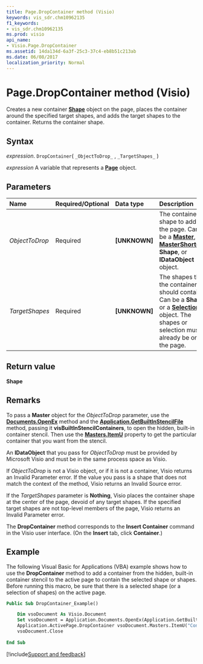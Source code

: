 ```yaml
---
title: Page.DropContainer method (Visio)
keywords: vis_sdr.chm10962135
f1_keywords:
- vis_sdr.chm10962135
ms.prod: visio
api_name:
- Visio.Page.DropContainer
ms.assetid: 14da134d-6a3f-25c3-37c4-eb8b51c213ab
ms.date: 06/08/2017
localization_priority: Normal
---
```



# Page.DropContainer method (Visio)

Creates a new container  **[Shape](Visio.Shape.md)** object on the page, places the container around the specified target shapes, and adds the target shapes to the container. Returns the container shape.


## Syntax

_expression_. `DropContainer`( `_ObjectToDrop_` , `_TargetShapes_` )

_expression_ A variable that represents a **[Page](Visio.Page.md)** object.


## Parameters



|Name|Required/Optional|Data type|Description|
|:-----|:-----|:-----|:-----|
| _ObjectToDrop_|Required| **[UNKNOWN]**|The container shape to add to the page. Can be a  **[Master](Visio.Master.md)**, **[MasterShortcut](Visio.MasterShortcut.md)**, **Shape**, or **IDataObject** object.|
| _TargetShapes_|Required| **[UNKNOWN]**|The shapes that the container should contain. Can be a  **Shape** or a **[Selection](Visio.Selection.md)** object. The shapes or selection must already be on the page.|

## Return value

 **Shape**


## Remarks

To pass a  **Master** object for the _ObjectToDrop_ parameter, use the **[Documents.OpenEx](Visio.Documents.OpenEx.md)** method and the **[Application.GetBuiltInStencilFile](Visio.Application.GetBuiltInStencilFile.md)** method, passing it **visBuiltInStencilContainers**, to open the hidden, built-in container stencil. Then use the **[Masters.ItemU](Visio.Masters.ItemU.md)** property to get the particular container that you want from the stencil.

An  **IDataObject** that you pass for _ObjectToDrop_ must be provided by Microsoft Visio and must be in the same process space as Visio.

If  _ObjectToDrop_ is not a Visio object, or if it is not a container, Visio returns an Invalid Parameter error. If the value you pass is a shape that does not match the context of the method, Visio returns an Invalid Source error.

If the  _TargetShapes_ parameter is **Nothing**, Visio places the container shape at the center of the page, devoid of any target shapes. If the specified target shapes are not top-level members of the page, Visio returns an Invalid Parameter error.

The  **DropContainer** method corresponds to the **Insert Container** command in the Visio user interface. (On the **Insert** tab, click **Container**.)


## Example

The following Visual Basic for Applications (VBA) example shows how to use the  **DropContainer** method to add a container from the hidden, built-in container stencil to the active page to contain the selected shape or shapes. Before running this macro, be sure that there is a selected shape (or a selection of shapes) on the active page.


```vb
Public Sub DropContainer_Example()

    Dim vsoDocument As Visio.Document
    Set vsoDocument = Application.Documents.OpenEx(Application.GetBuiltInStencilFile(visBuiltInStencilContainers, visMSUS), visOpenHidden)
    Application.ActivePage.DropContainer vsoDocument.Masters.ItemU("Container 1"), Application.ActiveWindow.Selection
    vsoDocument.Close
    
End Sub
```

[!include[Support and feedback](~/includes/feedback-boilerplate.md)]